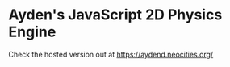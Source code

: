 # Ayden's JavaScript 2D Physics Engine

Check the hosted version out at https://aydend.neocities.org/
